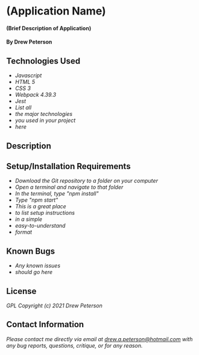 # (Application Name)

#### (Brief Description of Application)

#### By Drew Peterson

## Technologies Used

* _Javascript_
* _HTML 5_
* _CSS 3_
* _Webpack 4.39.3_
* _Jest_
* _List all_
* _the major technologies_
* _you used in your project_
* _here_

## Description

## Setup/Installation Requirements

* _Download the Git repository to a folder on your computer_
* _Open a terminal and navigate to that folder_
* _In the terminal, type "npm install"_
* _Type "npm start"_
* _This is a great place_
* _to list setup instructions_
* _in a simple_
* _easy-to-understand_
* _format_

## Known Bugs

* _Any known issues_
* _should go here_

## License
_GPL_
_Copyright (c) 2021 Drew Peterson_

## Contact Information
_Please contact me directly via email at drew.a.peterson@hotmail.com with any bug reports, questions, critique, or for any reason._
